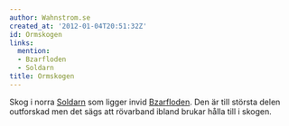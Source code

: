 ```yaml
---
author: Wahnstrom.se
created_at: '2012-01-04T20:51:32Z'
id: Ormskogen
links:
  mention:
  - Bzarfloden
  - Soldarn
title: Ormskogen
---
```


Skog i norra [Soldarn] som ligger invid [Bzarfloden]. Den är till största delen outforskad men det
sägs att rövarband ibland brukar hålla till i skogen.

  [Soldarn]: Soldarn
  [Bzarfloden]: Bzarfloden